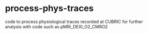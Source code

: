 # process-phys-traces

code to process physiological traces recorded at CUBRIC for further analysis with code such as pMRI_DEXI_O2_CMRO2